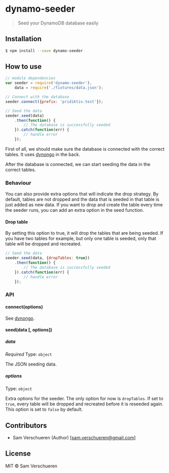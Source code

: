 # dynamo-seeder

> Seed your DynamoDB database easily

## Installation

```bash
$ npm install --save dynamo-seeder
```

## How to use

```javascript
// module dependencies
var seeder = require('dynamo-seeder'),
    data = require('./fixtures/data.json');

// Connect with the database
seeder.connect({prefix: 'pridiktiv.test'});

// Seed the data
seeder.seed(data)
    .then(function() {
        // The database is successfully seeded
    }).catch(function(err) {
        // handle error
    });
```

First of all, we should make sure the database is connected with the correct tables. It uses [dynongo](https://github.com/samverschueren/dynongo) in the back.

After the database is connected, we can start seeding the data in the correct tables.

### Behaviour

You can also provide extra options that will indicate the drop strategy. By default, tables are not dropped and the data that is seeded in that table is just added
as new data. If you want to drop and create the table every time the seeder runs, you can add an extra option in the seed function.

#### Drop table

By setting this option to true, it will drop the tables that are being seeded. If you have two tables for example, but only one table is seeded,
only that table will be dropped and recreated.

```javascript
// Seed the data
seeder.seed(data, {dropTables: true})
    .then(function() {
        // The database is successfully seeded
    }).catch(function(err) {
        // handle error
    });
```

### API

#### connect(options)

See [dynongo](https://github.com/samverschueren/dynongo#connect).

#### seed(data [, options])

##### data

*Required*
Type: `object`

The JSON seeding data.

##### options

Type: `object`

Extra options for the seeder. The only option for now is `dropTables`. If set to `true`, every table will be dropped
and recreated before it is reseeded again. This option is set to `false` by default.

## Contributors

- Sam Verschueren (Author) [<sam.verschueren@gmail.com>]

## License

MIT © Sam Verschueren